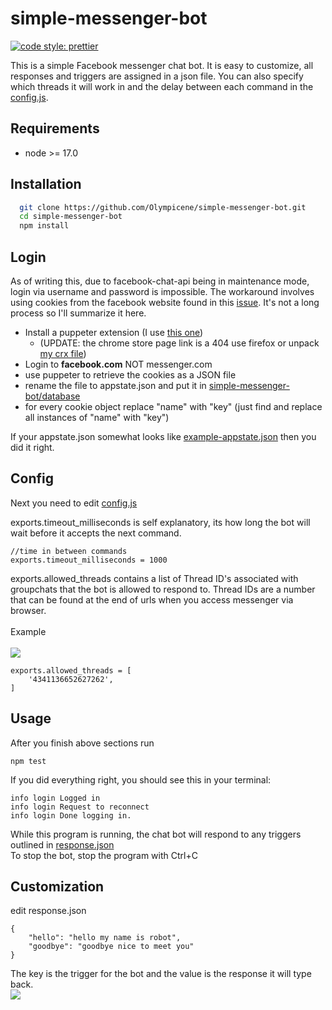 
# simple-messenger-bot
[![code style: prettier](https://img.shields.io/badge/code_style-prettier-ff69b4.svg?style=flat-square)](https://github.com/prettier/prettier)


This is a simple Facebook messenger chat bot. 
It is easy to customize, all responses and triggers are assigned in a json file.
You can also specify which threads it will work in and the delay between each command in the [config.js](database/config.js).


## Requirements

- node >= 17.0

## Installation 

```bash 
  git clone https://github.com/Olympicene/simple-messenger-bot.git
  cd simple-messenger-bot
  npm install
```
    
## Login

As of writing this, due to facebook-chat-api being in maintenance mode, 
login via username and password is impossible. The workaround involves using cookies from the facebook website found
in this [issue](https://github.com/Schmavery/facebook-chat-api/issues/870#issuecomment-820762472).
It's not a long process so I'll summarize it here.

- Install a puppeter extension (I use [this one](https://github.com/ktty1220/export-cookie-for-puppeteer)) 
  -  (UPDATE: the chrome store page link is a 404 use firefox or unpack [my crx file](https://www.mediafire.com/file/hguaj9npk9ymyul/0.2.0_0.crx/file))
- Login to __facebook.com__ NOT messenger.com
- use puppeter to retrieve the cookies as a JSON file
- rename the file to appstate.json and put it in [simple-messenger-bot/database](database)
- for every cookie object replace "name" with "key" (just find and replace all instances of "name" with "key")

If your appstate.json somewhat looks like [example-appstate.json](database/example-appstate.json) then you did it right.

## Config
Next you need to edit [config.js](database/config.js)

exports.timeout_milliseconds is self explanatory, its  how long the bot will wait before it accepts the next command.

```
//time in between commands
exports.timeout_milliseconds = 1000
```

exports.allowed_threads contains a list of Thread ID's associated with groupchats that the bot is allowed to respond to.
Thread IDs are a number that can be found at the end of urls when you access messenger via browser. 
<br>
<br>
Example
<br>
<br>
<img src="https://i.imgur.com/wSBxeCD.png">
```
exports.allowed_threads = [
    '4341136652627262', 
]
```


## Usage

After you finish above sections run
```
npm test
```

If you did everything right, you should see this in your terminal:
```
info login Logged in
info login Request to reconnect
info login Done logging in.
```
While this program is running, the chat bot will respond to any triggers outlined in [response.json](database/response.json)
<br>
To stop the bot, stop the program with Ctrl+C

## Customization

edit response.json

```
{
    "hello": "hello my name is robot",
    "goodbye": "goodbye nice to meet you"
}
```
The key is the trigger for the bot and the value is the response it will type back.<br>
<img src="https://i.imgur.com/bfRyxQE.png">
  
